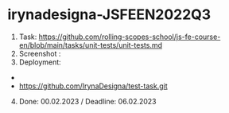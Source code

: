 # irynadesigna-JSFEEN2022Q3

1. Task: https://github.com/rolling-scopes-school/js-fe-course-en/blob/main/tasks/unit-tests/unit-tests.md
2. Screenshot :
![]()
3. Deployment: 
- 
- https://github.com/IrynaDesigna/test-task.git
4. Done: 00.02.2023 / Deadline: 06.02.2023
